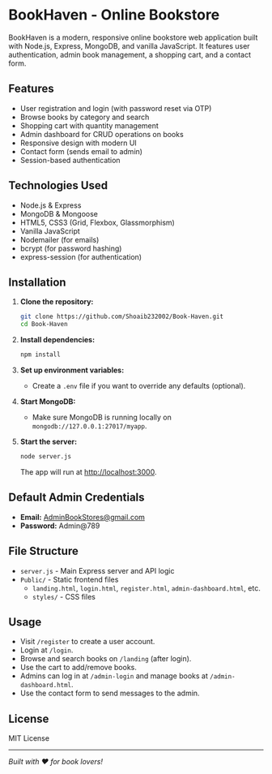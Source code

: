 # BookHaven - Online Bookstore

BookHaven is a modern, responsive online bookstore web application built with Node.js, Express, MongoDB, and vanilla JavaScript. It features user authentication, admin book management, a shopping cart, and a contact form.

## Features

- User registration and login (with password reset via OTP)
- Browse books by category and search
- Shopping cart with quantity management
- Admin dashboard for CRUD operations on books
- Responsive design with modern UI
- Contact form (sends email to admin)
- Session-based authentication

## Technologies Used

- Node.js & Express
- MongoDB & Mongoose
- HTML5, CSS3 (Grid, Flexbox, Glassmorphism)
- Vanilla JavaScript
- Nodemailer (for emails)
- bcrypt (for password hashing)
- express-session (for authentication)

## Installation

1. **Clone the repository:**
   ```sh
   git clone https://github.com/Shoaib232002/Book-Haven.git
   cd Book-Haven
   ```

2. **Install dependencies:**
   ```sh
   npm install
   ```

3. **Set up environment variables:**
   - Create a `.env` file if you want to override any defaults (optional).

4. **Start MongoDB:**
   - Make sure MongoDB is running locally on `mongodb://127.0.0.1:27017/myapp`.

5. **Start the server:**
   ```sh
   node server.js
   ```
   The app will run at [http://localhost:3000](http://localhost:3000).

## Default Admin Credentials

- **Email:** AdminBookStores@gmail.com
- **Password:** Admin@789

## File Structure

- `server.js` - Main Express server and API logic
- `Public/` - Static frontend files
  - `landing.html`, `login.html`, `register.html`, `admin-dashboard.html`, etc.
  - `styles/` - CSS files

## Usage

- Visit `/register` to create a user account.
- Login at `/login`.
- Browse and search books on `/landing` (after login).
- Use the cart to add/remove books.
- Admins can log in at `/admin-login` and manage books at `/admin-dashboard.html`.
- Use the contact form to send messages to the admin.

## License

MIT License

---

*Built with ❤️ for book lovers!*
